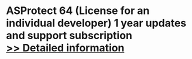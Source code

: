 # ASProtect 64 (License for an individual developer) 1 year updates and support subscription<br />[>> Detailed information](https://secure.shareit.com/shareit/product.html?productid=300520013&affiliateid=200057808)